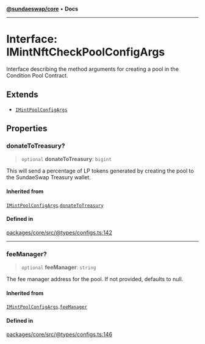 [**@sundaeswap/core**](../../README.md) • **Docs**

***

# Interface: IMintNftCheckPoolConfigArgs

Interface describing the method arguments for creating a pool
in the Condition Pool Contract.

## Extends

- [`IMintPoolConfigArgs`](IMintPoolConfigArgs.md)

## Properties

### donateToTreasury?

> `optional` **donateToTreasury**: `bigint`

This will send a percentage of LP tokens generated by creating the pool
to the SundaeSwap Treasury wallet.

#### Inherited from

[`IMintPoolConfigArgs`](IMintPoolConfigArgs.md).[`donateToTreasury`](IMintPoolConfigArgs.md#donatetotreasury)

#### Defined in

[packages/core/src/@types/configs.ts:142](https://github.com/SundaeSwap-finance/sundae-sdk/blob/main/packages/core/src/@types/configs.ts#L142)

***

### feeManager?

> `optional` **feeManager**: `string`

The fee manager address for the pool. If not provided, defaults to null.

#### Inherited from

[`IMintPoolConfigArgs`](IMintPoolConfigArgs.md).[`feeManager`](IMintPoolConfigArgs.md#feemanager)

#### Defined in

[packages/core/src/@types/configs.ts:146](https://github.com/SundaeSwap-finance/sundae-sdk/blob/main/packages/core/src/@types/configs.ts#L146)
